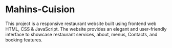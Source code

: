 # Mahins-Cuision
This project is a responsive restaurant website built using frontend web HTML, CSS & JavaScript. The website provides an elegant and user-friendly interface to showcase restaurant services, about, menus, Contacts, and booking features.
